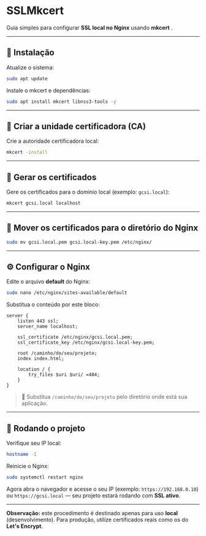 # SSLMkcert 

Guia simples para configurar **SSL local no Nginx** usando **mkcert** .

---

## 🧩 Instalação

Atualize o sistema:

```bash
sudo apt update
```

Instale o mkcert e dependências:

```bash
sudo apt install mkcert libnss3-tools -y
```

---

## 🪪 Criar a unidade certificadora (CA)

Crie a autoridade certificadora local:

```bash
mkcert -install
```

---

## 🔐 Gerar os certificados

Gere os certificados para o domínio local (exemplo: `gcsi.local`):

```bash
mkcert gcsi.local localhost
```

---

## 📂 Mover os certificados para o diretório do Nginx

```bash
sudo mv gcsi.local.pem gcsi.local-key.pem /etc/nginx/
```

---

## ⚙️ Configurar o Nginx

Edite o arquivo **default** do Nginx:

```bash
sudo nano /etc/nginx/sites-available/default
```

Substitua o conteúdo por este bloco:

```nginx
server {
    listen 443 ssl;
    server_name localhost;

    ssl_certificate /etc/nginx/gcsi.local.pem;
    ssl_certificate_key /etc/nginx/gcsi.local-key.pem;

    root /caminho/do/seu/projeto;
    index index.html;

    location / {
        try_files $uri $uri/ =404;
    }
}
```

> 🔧 Substitua `/caminho/do/seu/projeto` pelo diretório onde está sua aplicação.

---

## 🚀 Rodando o projeto

Verifique seu IP local:

```bash
hostname -I
```

Reinicie o Nginx:

```bash
sudo systemctl restart nginx
```

Agora abra o navegador e acesse o seu IP (exemplo: `https://192.168.0.10`) ou `https://gcsi.local` — seu projeto estará rodando com **SSL ativo**. 

---

**Observação:** este procedimento é destinado apenas para uso **local** (desenvolvimento). Para produção, utilize certificados reais como os do **Let's Encrypt**.
